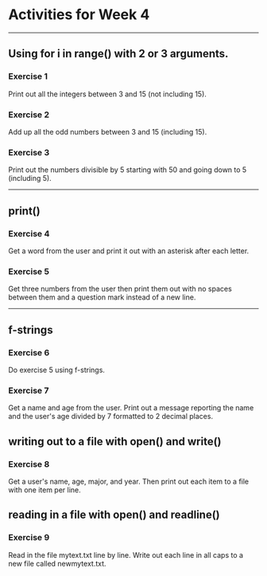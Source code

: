 # Activities for Week 4

---

## Using for i in range() with 2 or 3 arguments.

### Exercise 1
Print out all the integers between 3 and 15 (not including 15).

### Exercise 2
Add up all the odd numbers between 3 and 15 (including 15).

### Exercise 3
Print out the numbers divisible by 5 starting with 50 and going down to 5 (including 5).

---

## print()

### Exercise 4
Get a word from the user and print it out with an asterisk after each letter.

### Exercise 5
Get three numbers from the user then print them out with no spaces between them and a question mark instead of a new line.

---

## f-strings

### Exercise 6
Do exercise 5 using f-strings.

### Exercise 7
Get a name and age from the user. Print out a message reporting the name and the user's age divided by 7 formatted to 2 decimal places.


## writing out to a file with open() and write()

### Exercise 8
Get a user's name, age, major, and year. Then print out each item to a file with one item per line.


## reading in a file with open() and readline()

### Exercise 9
Read in the file mytext.txt line by line. Write out each line in all caps to a new file called newmytext.txt.

